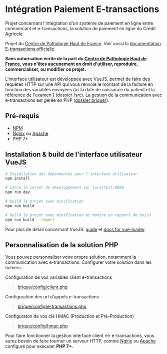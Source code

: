 # Intégration Paiement E-transactions
Projet concernant l'intégration d'un système de paiement en ligne entre commercant et e-transactions, la solution de paiement en ligne du Crédit Agricole.

Projet du [Centre de Pathologie Haut de France](https://www.anapath.fr).
Voir aussi la [documentation E-transactions officielle](https://www.e-transactions.fr/pages/global.php?page=telechargement).

**Sans autorisation écrite de la part du [Centre de Pathologie Haut de France](https://www.anapath.fr), vous n'êtes aucunement en droit d'utiliser, reproduire, commercialiser, ou modifier ce projet.**

L'interface utilisateur est développée avec VueJS, permet de faire des requètes HTTP sur une API qui vous renvoie le montant de la facture en fonction des variables envoyées (ici la date de naissance du patient et la référence de l'examen') ([dossier /src](src/)).
La gestion de la communication avec e-transactions est gérée en PHP ([dossier brique/](brique/)).

## Pré-requis

- [NPM](https://www.npmjs.com/)
- [Nginx](https://nginx.org/en/) ou [Apache](https://httpd.apache.org/)
- PHP 7+

## Installation & build de l'interface utilisateur VueJS

``` bash
# Installation des dépendances pour l'interface utilisateur
npm install

# Lance le server de développement sur localhost:8080
npm run dev

# build le projet avec minification
npm run build

# build le projet avec minification et montre un rapport de build
npm run build --report
```
Pour plus de détail concernant VueJS: [guide](http://vuejs-templates.github.io/webpack/) et [docs for vue-loader](http://vuejs.github.io/vue-loader).

## Personnalisation de la solution PHP
Vous pouvez personnaliser votre propre solution, notamment la communication avec e-transactions.
Configurer votre solution dans les fichiers:

Configuration de vos variables client e-transactions
> [brique/config/client.php](brique/config/client.php)

Configuration des url d'appels e-transactions
> [brique/config/e-transactions.php](brique/config/e-transactions.php)

Configuraton de vos clé HMAC (Production et Pré-Production)
> [brique/config/hmac.php](brique/config/hmac.php)

Pour faire fonctionner la gestion interface client <-> e-transactions, vous aurez besoin de faire tourner un serveur HTTP, comme [Nginx](https://nginx.org/en/) ou [Apache](https://httpd.apache.org/) configuré pour executer **PHP 7+**.
